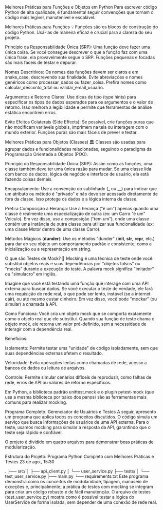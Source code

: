 Melhores Práticas para Funções e Objetos em Python
Para escrever código Python de alta qualidade, é fundamental seguir convenções que tornam o código mais legível, manutenível e escalável.

Melhores Práticas para Funções 💡
Funções são os blocos de construção do código Python. Usá-las de maneira eficaz é crucial para a clareza do seu projeto.

Princípio da Responsabilidade Única (SRP): Uma função deve fazer uma única coisa. Se você consegue descrever o que a função faz com uma única frase, ela provavelmente segue o SRP. Funções pequenas e focadas são mais fáceis de testar e depurar.

Nomes Descritivos: Os nomes das funções devem ser claros e em snake_case, descrevendo sua finalidade. Evite abreviações e nomes genéricos como processar_dados ou fazer_coisa. Prefira nomes como calcular_desconto_total ou validar_email_usuario.

Argumentos e Retorno Claros: Use dicas de tipo (type hints) para especificar os tipos de dados esperados para os argumentos e o valor de retorno. Isso melhora a legibilidade e permite que ferramentas de análise estática encontrem erros.

Evite Efeitos Colaterais (Side Effects): Se possível, crie funções puras que não modificam variáveis globais, imprimem na tela ou interagem com o mundo exterior. Funções puras são mais fáceis de prever e testar.

Melhores Práticas para Objetos (Classes) 🏛️
Classes são usadas para agrupar dados e funcionalidades relacionadas, seguindo o paradigma da Programação Orientada a Objetos (POO).

Princípio da Responsabilidade Única (SRP): Assim como as funções, uma classe também deve ter uma única razão para mudar. Se uma classe lida com banco de dados, lógica de negócio e interface de usuário, ela está fazendo coisas demais.

Encapsulamento: Use a convenção do sublinhado (_ ou __) para indicar que um atributo ou método é "privado" e não deve ser acessado diretamente de fora da classe. Isso protege os dados e a lógica interna da classe.

Prefira Composição à Herança: Use a herança ("é um") apenas quando uma classe é realmente uma especialização de outra (ex: um Carro "é um" Veiculo). Em vez disso, use a composição ("tem um"), onde uma classe contém uma instância de outra classe para utilizar sua funcionalidade (ex: uma classe Motor dentro de uma classe Carro).

Métodos Mágicos (__dunder__): Use os métodos "dunder" (__init__, __str__, __repr__, etc.) para dar ao seu objeto um comportamento padrão e consistente, como a inicialização ou a representação em string.

O que são Testes de Mock? 🐒
Mocking é uma técnica de teste onde você substitui objetos reais e suas dependências por "objetos falsos" ou "mocks" durante a execução do teste. A palavra mock significa "imitador" ou "simulacro" em inglês.

Imagine que você está testando uma função que interage com uma API externa para buscar dados. Se você executar o teste de verdade, ele fará uma requisição de rede real, o que pode ser lento, instável (se a internet cair), ou até mesmo custar dinheiro. Em vez disso, você pode "mockar" (ou simular) a chamada à API.

Como Funciona: Você cria um objeto mock que se comporta exatamente como o objeto real que ele substitui. Quando sua função de teste chama o objeto mock, ele retorna um valor pré-definido, sem a necessidade de interagir com a dependência real.

Benefícios:

Isolamento: Permite testar uma "unidade" de código isoladamente, sem que suas dependências externas afetem o resultado.

Velocidade: Evita operações lentas como chamadas de rede, acesso a bancos de dados ou leitura de arquivos.

Controle: Permite simular cenários difíceis de reproduzir, como falhas de rede, erros de API ou valores de retorno específicos.

Em Python, a biblioteca padrão unittest.mock e o plugin pytest-mock (que usa a mesma biblioteca por baixo dos panos) são as ferramentas mais comuns para realizar mocking.

Programa Completo: Gerenciador de Usuários e Testes
A seguir, apresento um programa que aplica todos os conceitos discutidos. O código simula um serviço que busca informações de usuários de uma API externa. Para o teste, usamos mocking para simular a resposta da API, garantindo que o teste seja rápido e confiável.

O projeto é dividido em quatro arquivos para demonstrar boas práticas de modularização.

Estrutura do Projeto:
Programa Python Completo com Melhores Práticas e Testes
23 de ago., 15:30

.
├── src/
│   ├── api_client.py
│   └── user_service.py
├── tests/
│   └── test_user_service.py
├── main.py
└── requirements.txt
Este programa demonstra como os conceitos de modularidade, tipagem, manuseio de exceções e, principalmente, a prática de testes com mocking se integram para criar um código robusto e de fácil manutenção. O arquivo de testes (test_user_service.py) mostra como é possível testar a lógica do UserService de forma isolada, sem depender de uma conexão de rede real.